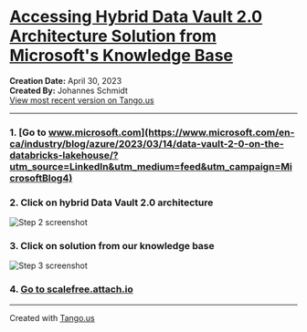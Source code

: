# [Accessing Hybrid Data Vault 2.0 Architecture Solution from Microsoft's Knowledge Base](https://app.tango.us/app/workflow/6c75993d-a127-4e06-b667-40b8be05a5f6?utm_source=markdown&utm_medium=markdown&utm_campaign=workflow%20export%20links)

__Creation Date:__ April 30, 2023  
__Created By:__ Johannes Schmidt  
[View most recent version on Tango.us](https://app.tango.us/app/workflow/6c75993d-a127-4e06-b667-40b8be05a5f6?utm_source=markdown&utm_medium=markdown&utm_campaign=workflow%20export%20links)



***




### 1. [Go to www.microsoft.com](https://www.microsoft.com/en-ca/industry/blog/azure/2023/03/14/data-vault-2-0-on-the-databricks-lakehouse/?utm_source=LinkedIn&utm_medium=feed&utm_campaign=MicrosoftBlog4)


### 2. Click on hybrid Data Vault 2.0 architecture
![Step 2 screenshot](https://images.tango.us/workflows/6c75993d-a127-4e06-b667-40b8be05a5f6/steps/4ef40f2a-8d8b-4bff-a31e-7427e45e3f5f/db2057e5-66a9-4563-ae36-9593c338d5b4.png?crop=focalpoint&fit=crop&fp-x=0.5000&fp-y=0.5000&w=1200&border=2%2CF4F2F7&border-radius=8%2C8%2C8%2C8&border-radius-inner=8%2C8%2C8%2C8&blend-align=bottom&blend-mode=normal&blend-x=0&blend-w=1200&blend64=aHR0cHM6Ly9pbWFnZXMudGFuZ28udXMvc3RhdGljL21hZGUtd2l0aC10YW5nby13YXRlcm1hcmstdjIucG5n)


### 3. Click on solution from our knowledge base
![Step 3 screenshot](https://images.tango.us/workflows/6c75993d-a127-4e06-b667-40b8be05a5f6/steps/ce6458ae-bbf2-4f9b-a5b4-4e0238a7a6e8/3444e2f3-67f8-499f-a375-229aa5194394.png?crop=focalpoint&fit=crop&fp-x=0.4779&fp-y=0.4677&fp-z=2.2483&w=1200&border=2%2CF4F2F7&border-radius=8%2C8%2C8%2C8&border-radius-inner=8%2C8%2C8%2C8&blend-align=bottom&blend-mode=normal&blend-x=0&blend-w=1200&blend64=aHR0cHM6Ly9pbWFnZXMudGFuZ28udXMvc3RhdGljL21hZGUtd2l0aC10YW5nby13YXRlcm1hcmstdjIucG5n)


### 4. [Go to scalefree.attach.io](https://scalefree.attach.io/mX4g2BiHR?utm_source=Microsoft+Azure+Blog&utm_medium=referral&utm_campaign=dv_azure_blog)


***
Created with [Tango.us](https://tango.us?utm_source=markdown&utm_medium=markdown&utm_campaign=workflow%20export%20links)